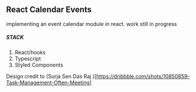 ## React Calendar Events

implementing an event calendar module in react.
work still in progress

##### STACK

1. React/hooks
2. Typescript
3. Styled Components

Design credit to (Surja Sen Das Raj )[https://dribbble.com/shots/10850859-Task-Management-Often-Meeting]
